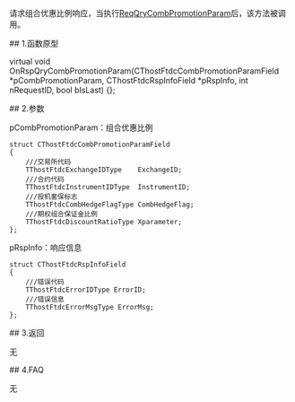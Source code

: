 <p>请求组合优惠比例响应，当执行<a href="../../CTHOSTFTDCTRADERSPI/REQQRYCOMBPROMOTIONPARAM/">ReqQryCombPromotionParam</a>后，该方法被调用。</p>
<span class="anchor" id="0c142685-028b-437a-8714-0083f1eb12bd"></span>
## 1.函数原型
<p>virtual void OnRspQryCombPromotionParam(CThostFtdcCombPromotionParamField *pCombPromotionParam, CThostFtdcRspInfoField *pRspInfo, int nRequestID, bool bIsLast) {};</p>
<span class="anchor" id="abae5ef6-87fc-4d34-9156-c85489cba488"></span>
## 2.参数
<p>pCombPromotionParam：组合优惠比例</p>
<pre><code>struct CThostFtdcCombPromotionParamField
{
    ///交易所代码
    TThostFtdcExchangeIDType    ExchangeID;
    ///合约代码
    TThostFtdcInstrumentIDType  InstrumentID;
    ///投机套保标志
    TThostFtdcCombHedgeFlagType CombHedgeFlag;
    ///期权组合保证金比例
    TThostFtdcDiscountRatioType Xparameter;
};
</code></pre>
<p>pRspInfo：响应信息</p>
<pre><code>struct CThostFtdcRspInfoField
{
    ///错误代码
    TThostFtdcErrorIDType ErrorID;
    ///错误信息
    TThostFtdcErrorMsgType ErrorMsg;
};
</code></pre>
<span class="anchor" id="0db61617-c232-4aa0-9916-94df158acec0"></span>
## 3.返回
<p>无</p>
<span class="anchor" id="a01bee63-5b2e-48cf-ba63-e549fb834c72"></span>
## 4.FAQ
<p>无</p>
